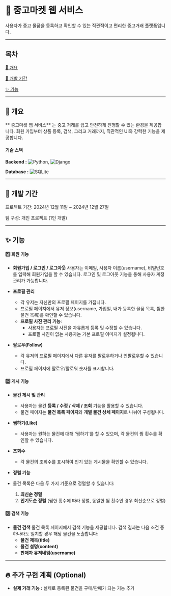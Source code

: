 # 🛒 중고마켓 웹 서비스
사용자가 중고 물품을 등록하고 확인할 수 있는 직관적이고 편리한 중고거래 플랫폼입니다.

----

## 목차
[ 📌 개요 ](#-개요)

[ 📅 개발 기간 ](#-개발-기간)

[ ✨ 기능 ](#-기능)

---

## 📌 개요
** 중고마켓 웹 서비스** 는 중고 거래를 쉽고 안전하게 진행할 수 있는 환경을 제공합니다.
회원 가입부터 상품 등록, 검색, 그리고 거래까지, 직관적인 UI와 강력한 기능을 제공합니다.

#### 기술 스택
**Backend :**
![Python](https://img.shields.io/badge/Python-3776AB?style=for-the-badge&logo=python&logoColor=white), 
![Django](https://img.shields.io/badge/Django-092E20?style=for-the-badge&logo=django&logoColor=white)

**Database :**
![SQLite](https://img.shields.io/badge/SQLite-003B57?style=for-the-badge&logo=SQLite&logoColor=white)

---

## 📅 개발 기간
프로젝트 기간: 2024년 12월 11일 ~ 2024년 12월 27일

팀 구성: 개인 프로젝트 (1인 개발)

---

## ✨ 기능
#### 1️⃣ 회원 기능
* **회원가입 / 로그인 / 로그아웃**
  사용자는 이메일, 사용자 이름(username), 비밀번호를 입력해 회원가입을 할 수 있습니다.
  로그인 및 로그아웃 기능을 통해 사용자 계정 관리가 가능합니다.

* **프로필 관리**
  * 각 유저는 자신만의 프로필 페이지를 가집니다.
  * 프로필 페이지에서 유저 정보(username, 가입일, 내가 등록한 물품 목록, 찜한 물건 목록)를 확인할 수 있습니다.
  * **프로필 사진 관리 기능**:
    * 사용자는 프로필 사진을 자유롭게 등록 및 수정할 수 있습니다.
    * 프로필 사진이 없는 사용자는 기본 프로필 이미지가 설정됩니다.

* **팔로우(Follow)**
  * 각 유저의 프로필 페이지에서 다른 유저를 팔로우하거나 언팔로우할 수 있습니다.
  * 프로필 페이지에 팔로우/팔로워 숫자를 표시합니다.

#### 2️⃣ 게시 기능
* **물건 게시 및 관리**
  * 사용자는 물건 **등록 / 수정 / 삭제 / 조회** 기능을 활용할 수 있습니다.
  * 물건 페이지는 **물건 목록 페이지**와 **개별 물건 상세 페이지**로 나뉘어 구성됩니다.

* **찜하기(Like)**
  * 사용자는 원하는 물건에 대해 '찜하기'를 할 수 있으며, 각 물건의 찜 횟수를 확인할 수 있습니다.

* **조회수**
  * 각 물건의 조회수를 표시하여 인기 있는 게시물을 확인할 수 있습니다.

* **정렬 기능**
* 물건 목록은 다음 두 가지 기준으로 정렬할 수 있습니다:
  1. **최신순 정렬**
  2. **인기도순 정렬** (찜한 횟수에 따라 정렬, 동일한 찜 횟수인 경우 최신순으로 정렬)

#### 3️⃣ 검색 기능
* **물건 검색**
  물건 목록 페이지에서 검색 기능을 제공합니다.
  검색 결과는 다음 조건 중 하나라도 일치할 경우 해당 물건을 노출합니다:
    * **물건 제목(title)**
    * **물건 설명(content)**
    * **판매자 유저네임(username)**

---

## 🔥 추가 구현 계획 (Optional)
* **실제 거래 기능 :** 실제로 등록된 물건을 구매/판매가 되는 기능 추가 
